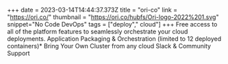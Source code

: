+++
date = 2023-03-14T14:44:37.373Z
title = "ori-co"
link = "https://ori.co/"
thumbnail = "https://ori.co/hubfs/Ori-logo-2022%201.svg"
snippet="No Code DevOps"
tags = ["deploy"," cloud"]
+++
Free access to all of the platform features to seamlessly orchestrate your cloud deployments.
Application Packaging & Orchestration (limited to 12 deployed containers)*
Bring Your Own Cluster from any cloud
Slack & Community Support
